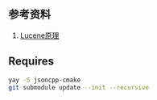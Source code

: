 ## 参考资料
1. [Lucene原理](https://www.infoq.cn/article/ejeg02vroegvalw4j_ll)


## Requires
```bash
yay -S jsoncpp-cmake
git submodule update --init --recursive
```